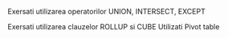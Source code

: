  
Exersati utilizarea operatorilor UNION, INTERSECT, EXCEPT

Exersati utilizarea clauzelor ROLLUP si CUBE 
Utilizati Pivot table
